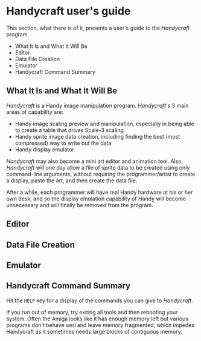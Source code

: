 # Handycraft user's guide

This section, what there is of it, presents a user's guide to the *Handycraft* program.

- What It Is and What It Will Be
- Editor
- Data File Creation
- Emulator
- Handycraft Command Summary

## What It Is and What It Will Be

*Handycraft* is a Handy image manipulation program. *Handycraft*'s 3 main areas of capability are:

- Handy image scaling preview and manipulation, especially in being able to create a table that drives Scale-3 scaling
- Handy sprite image data creation, including finding the best (most compressed) way to write out the data
- Handy display emulator

*Handycraft* may also become a mini art editor and animation tool. Also, *Handycraft* will one day allow a file of sprite data to be created using only command-line arguments, without requiring the programmer/artist to create a display, paste the art, and then create the data file.

After a while, each programmer will have real Handy hardware at his or her own desk, and so the display emulation capability of Handy will become unnecessary and will finally be removed from the program.

## Editor
## Data File Creation
## Emulator
## Handycraft Command Summary

Hit the `HELP` key for a display of the commands you can give to *Handycraft*.

If you run out of memory, try exiting all tools and then rebooting your system. Often the Amiga looks like it has enough memory left but various programs don't behave well and leave memory fragmented, which impedes Handycraft as it sometimes needs large blocks of contiguous memory.

